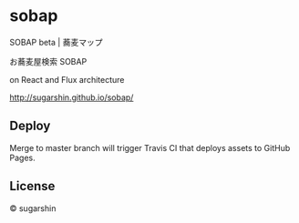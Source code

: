 # sobap

SOBAP beta | 蕎麦マップ

お蕎麦屋検索 SOBAP

on React and Flux architecture

http://sugarshin.github.io/sobap/

## Deploy

Merge to master branch will trigger Travis CI that deploys assets to GitHub Pages.

## License

© sugarshin
